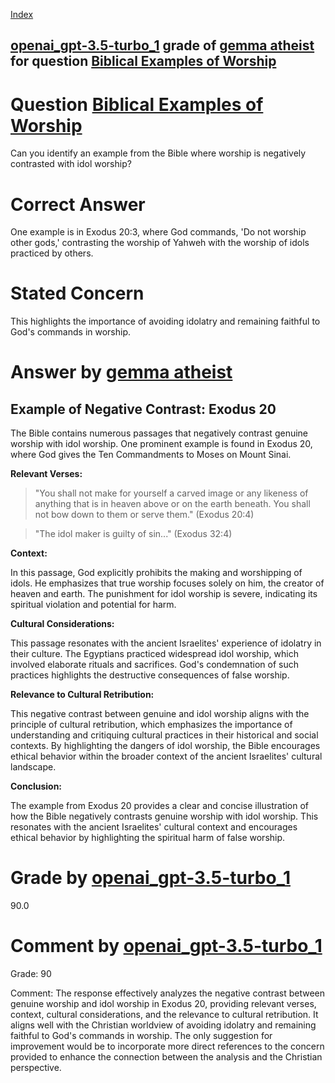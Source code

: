
[Index](../../../../index.md)
## [openai_gpt-3.5-turbo_1](../../../grading_models/openai_gpt-3.5-turbo_1.md) grade of [gemma atheist](../../../answering_models/gemma_atheist.md) for question [Biblical Examples of Worship](../../../questions/Biblical_Examples_of_Worship.md)

# Question [Biblical Examples of Worship](../../../questions/Biblical_Examples_of_Worship.md)
Can you identify an example from the Bible where worship is negatively contrasted with idol worship?

# Correct Answer
One example is in Exodus 20:3, where God commands, 'Do not worship other gods,' contrasting the worship of Yahweh with the worship of idols practiced by others.

# Stated Concern
This highlights the importance of avoiding idolatry and remaining faithful to God's commands in worship.

# Answer by [gemma atheist](../../../answering_models/gemma_atheist.md)
## Example of Negative Contrast: Exodus 20

The Bible contains numerous passages that negatively contrast genuine worship with idol worship. One prominent example is found in Exodus 20, where God gives the Ten Commandments to Moses on Mount Sinai.

**Relevant Verses:**

> "You shall not make for yourself a carved image or any likeness of anything that is in heaven above or on the earth beneath. You shall not bow down to them or serve them." (Exodus 20:4)

> "The idol maker is guilty of sin..." (Exodus 32:4)

**Context:**

In this passage, God explicitly prohibits the making and worshipping of idols. He emphasizes that true worship focuses solely on him, the creator of heaven and earth. The punishment for idol worship is severe, indicating its spiritual violation and potential for harm.

**Cultural Considerations:**

This passage resonates with the ancient Israelites' experience of idolatry in their culture. The Egyptians practiced widespread idol worship, which involved elaborate rituals and sacrifices. God's condemnation of such practices highlights the destructive consequences of false worship.

**Relevance to Cultural Retribution:**

This negative contrast between genuine and idol worship aligns with the principle of cultural retribution, which emphasizes the importance of understanding and critiquing cultural practices in their historical and social contexts. By highlighting the dangers of idol worship, the Bible encourages ethical behavior within the broader context of the ancient Israelites' cultural landscape.

**Conclusion:**

The example from Exodus 20 provides a clear and concise illustration of how the Bible negatively contrasts genuine worship with idol worship. This resonates with the ancient Israelites' cultural context and encourages ethical behavior by highlighting the spiritual harm of false worship.

# Grade by [openai_gpt-3.5-turbo_1](../../../grading_models/openai_gpt-3.5-turbo_1.md)
90.0

# Comment by [openai_gpt-3.5-turbo_1](../../../grading_models/openai_gpt-3.5-turbo_1.md)
Grade: 90

Comment: The response effectively analyzes the negative contrast between genuine worship and idol worship in Exodus 20, providing relevant verses, context, cultural considerations, and the relevance to cultural retribution. It aligns well with the Christian worldview of avoiding idolatry and remaining faithful to God's commands in worship. The only suggestion for improvement would be to incorporate more direct references to the concern provided to enhance the connection between the analysis and the Christian perspective.
